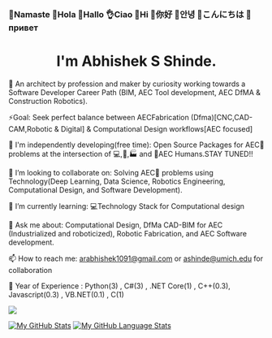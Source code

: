 ### 🙏Namaste  👋Hola   👋Hallo  👌Ciao  👋Hi  👋你好  👋안녕  👋こんにちは  👋привет


# <h1 align="center">I'm Abhishek S Shinde.</h1>

👨 An architect by profession and maker by curiosity working towards a Software Developer Career Path (BIM, AEC Tool development, AEC DfMA & Construction Robotics). 
   
⚡Goal: Seek perfect balance between AECFabrication (Dfma)[CNC,CAD-CAM,Robotic & Digital] & Computational Design workflows[AEC focused]

🔭 I'm independently developing(free time): Open Source Packages for AEC🚧 problems at the intersection of 💻,🤖,🏭 and 👷AEC Humans.STAY TUNED!!

👯 I’m looking to collaborate on: Solving AEC🚧 problems using Technology(Deep Learning, Data Science, Robotics Engineering, Computational Design, and Software Development).

🌱 I’m currently learning: 💻Technology Stack for Computational design

💬 Ask me about: Computational Design, DfMa CAD-BIM for AEC (Industrialized and roboticized), Robotic Fabrication, and AEC Software development.

📫 How to reach me: arabhishek1091@gmail.com or ashinde@umich.edu for collaboration

🔬 Year of Experience : Python(3) , C#(3) , .NET Core(1) , C++(0.3), Javascript(0.3) , VB.NET(0.1) , C(1)
 

![](https://komarev.com/ghpvc/?username=InquisitiveAS&color=brightgreen&style=for-the-badge&label=PROFILE+VIEWS)


[![My GitHub Stats](https://github-readme-stats.vercel.app/api/?username=InquisitiveAS&count_private=true&theme=tokyonight&showicons=true)]()
[![My GitHub Language Stats](https://github-readme-stats.vercel.app/api/top-langs/?username=InquisitiveAS&langs_count=5&theme=tokyonight)]()


<!--
COMMENTED OUT README HERE v
**InquisitiveAS/InquisitiveAS** is a ✨ _special_ ✨ repository because its `README.md` (this file) appears on your GitHub profile.

Here are some ideas to get you started:

- 🔭 I’m currently working on ...
- 🌱 I’m currently learning ...
- 👯 I’m looking to collaborate on ...
- 🤔 I’m looking for help with ...
- 💬 Ask me about ...
- 📫 How to reach me: ...
- 😄 Pronouns: ...
- ⚡ Fun fact: ...
- ⚡ Passion: Digital & Robotic Fabrication,Computational Design for CAD Modeling,Data Science,Machine Learning & Deep Learning Techniques, Optimization,Perception & Sensing,Computer Vision,Robotics Engineering,Human Robot Interaction(HRI), Autonomous Robots ,Construction Robotics.

- 🔬 Specializing: Check this space out(More to come!)

The YHype Service is being used to create a profile view count in this github readme
-->
